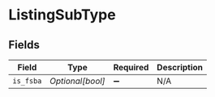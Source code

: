 # ListingSubType


## Fields

| Field              | Type               | Required           | Description        |
| ------------------ | ------------------ | ------------------ | ------------------ |
| `is_fsba`          | *Optional[bool]*   | :heavy_minus_sign: | N/A                |